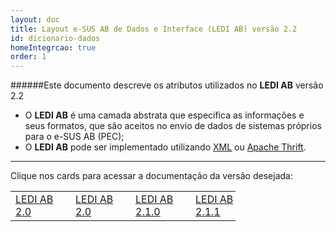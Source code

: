 ```yaml
---
layout: doc
title: Layout e-SUS AB de Dados e Interface (LEDI AB) versão 2.2
id: dicionario-dados
homeIntegrcao: true
order: 1
---
```


######Este documento descreve os atributos utilizados no **LEDI AB** versão 2.2

* O **LEDI AB** é uma camada abstrata que especifica as informações e seus formatos, que são aceitos no envio de dados de sistemas próprios para o e-SUS AB (PEC);
* O **LEDI AB** pode ser implementado utilizando [XML](https://pt.wikipedia.org/wiki/XML) ou [Apache Thrift](https://en.wikipedia.org/wiki/Apache_Thrift).

---

Clique nos cards para acessar a documentação da versão desejada:


<table style="width: 360px;">
<tr id="buttonblock">
<td id="buttonblock" style="min-width: 80px;">
  <a class="button" href="http://esusab.github.io/integracao/v20/docs/index.html">LEDI AB 2.0</a>
</td>
<td id="buttonblock" style="min-width: 80px;">
  <a class="button" href="https://doc.esusab.ufsc.br/docs/index.html">LEDI AB 2.0</a>
</td>
<td id="buttonblock" style="min-width: 80px;">
  <a class="button" href="http://esusab.github.io/integracao/v210/docs/index.html">LEDI AB 2.1.0</a>
</td>
<td id="buttonblock" style="min-width: 80px;">
  <a class="button" href="http://esusab.github.io/integracao/v211/docs/index.html">LEDI AB 2.1.1</a>
</td>
<td id="buttonblock" style="min-width: 80px;">
  <a class="button" href="docs/index.html">LEDI AB 2.2</a>
</td>
</tr
</table>